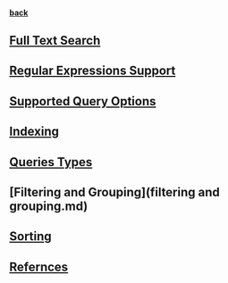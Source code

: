 #### [back](../Redis_Main.md)


## [Full Text Search ](fullSearch.md)

## [Regular Expressions Support](regx.md)

## [Supported Query Options](supportedOptions.md)

## [Indexing](indexing.md) 

## [Queries Types](query.md)

## [Filtering and Grouping](filtering and grouping.md)

## [Sorting](sort.md)

## [Refernces](refernces.md)